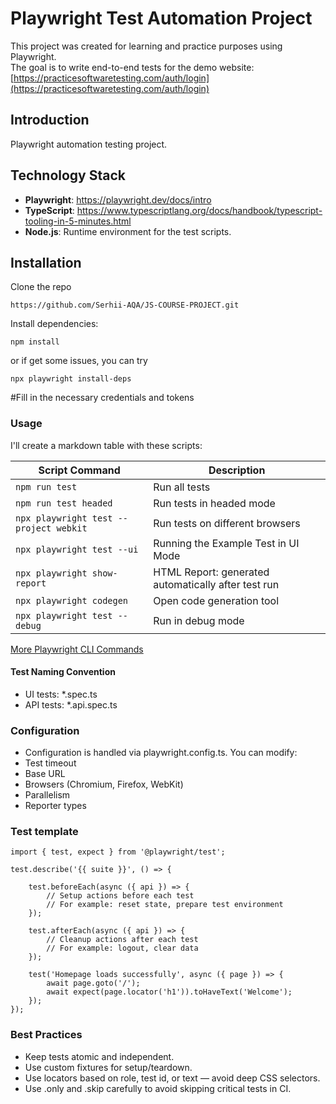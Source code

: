 # Playwright Test Automation Project

This project was created for learning and practice purposes using Playwright.  
The goal is to write end-to-end tests for the demo website:  
[https://practicesoftwaretesting.com/auth/login](https://practicesoftwaretesting.com/auth/login)

## Introduction

Playwright automation testing project.

## Technology Stack

- **Playwright**: https://playwright.dev/docs/intro
- **TypeScript**: https://www.typescriptlang.org/docs/handbook/typescript-tooling-in-5-minutes.html
- **Node.js**: Runtime environment for the test scripts.

## Installation

Clone the repo

```NODEJS
https://github.com/Serhii-AQA/JS-COURSE-PROJECT.git
```

Install dependencies:

```NODEJS
npm install
```

or if get some issues, you can try

```NODEJS
npx playwright install-deps
```

#Fill in the necessary credentials and tokens

### Usage

I'll create a markdown table with these scripts:

| Script Command                         | Description                                         |
|----------------------------------------|-----------------------------------------------------|
| `npm run test`                         | Run all tests                                       |
| `npm run test headed`                  | Run tests in headed mode                            |
| `npx playwright test --project webkit` | Run tests on different browsers                     |
| `npx playwright test --ui`             | Running the Example Test in UI Mode                 |
| `npx playwright show-report`           | HTML Report: generated automatically after test run |
| `npx playwright codegen`               | Open code generation tool                           |
| `npx playwright test --debug`          | Run in debug mode                                   |

[More Playwright CLI Commands](https://playwright.dev/docs/test-cli)

#### Test Naming Convention

- UI tests: *.spec.ts
- API tests: *.api.spec.ts

### Configuration

- Configuration is handled via playwright.config.ts. You can modify:
- Test timeout
- Base URL
- Browsers (Chromium, Firefox, WebKit)
- Parallelism
- Reporter types

### Test template

```JS
import { test, expect } from '@playwright/test';

test.describe('{{ suite }}', () => {

	test.beforeEach(async ({ api }) => {
		// Setup actions before each test
		// For example: reset state, prepare test environment
	});

	test.afterEach(async ({ api }) => {
		// Cleanup actions after each test
		// For example: logout, clear data
	});

    test('Homepage loads successfully', async ({ page }) => {
        await page.goto('/');
        await expect(page.locator('h1')).toHaveText('Welcome');
    });
});

```

### Best Practices

- Keep tests atomic and independent.
- Use custom fixtures for setup/teardown.
- Use locators based on role, test id, or text — avoid deep CSS selectors.
- Use .only and .skip carefully to avoid skipping critical tests in CI.


